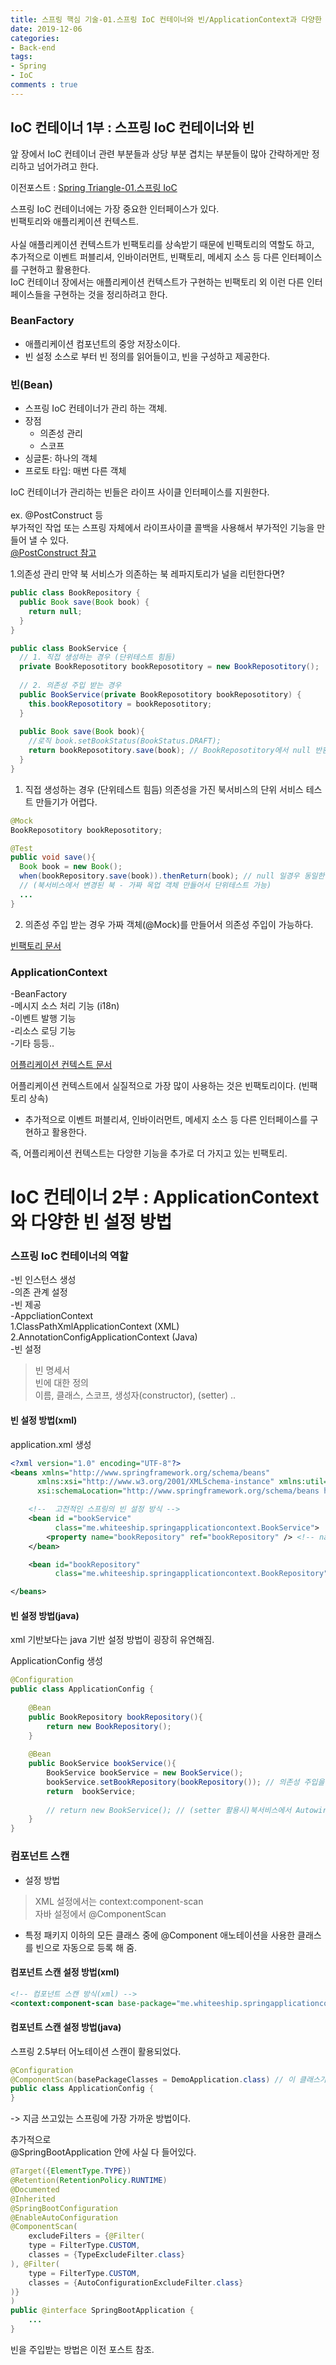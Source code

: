 ```yaml
---
title: 스프링 핵심 기술-01.스프링 IoC 컨테이너와 빈/ApplicationContext과 다양한 빈 설정 방법
date: 2019-12-06
categories:
- Back-end
tags:
- Spring 
- IoC
comments : true
---
```



## IoC 컨테이너 1부 : 스프링 IoC 컨테이너와 빈

앞 장에서 IoC 컨테이너 관련 부분들과 상당 부분 겹치는 부분들이 많아 간략하게만 정리하고 넘어가려고 한다.        

이전포스트 : [Spring Triangle-01.스프링 IoC](https://jaeuk2274.github.io/back-end/2019/12/05/Spring-Triangle-01.%EC%8A%A4%ED%94%84%EB%A7%81-IoC/)      

스프링 IoC 컨테이너에는 가장 중요한 인터페이스가 있다.<br>
빈팩토리와 애플리케이션 컨텍스트.<br>     
사실 애플리케이션 컨텍스트가 빈팩토리를 상속받기 때문에 빈팩토리의 역할도 하고,<br>
추가적으로 이벤트 퍼블리셔, 인바이러먼트, 빈팩토리, 메세지 소스 등 다른 인터페이스를 구현하고 활용한다.<br>
IoC 컨테이너 장에서는 애플리케이션 컨텍스트가 구현하는 빈팩토리 외 이런 다른 인터페이스들을 구현하는 것을 정리하려고 한다.<br>

### BeanFactory
- 애플리케이션 컴포넌트의 중앙 저장소이다.
- 빈 설정 소스로 부터 빈 정의를 읽어들이고, 빈을 구성하고 제공한다.


### 빈(Bean)
- 스프링 IoC 컨테이너가 관리 하는 객체.      
- 장점    
  - 의존성 관리     
  - 스코프    
- 싱글톤: 하나의 객체    
- 프로토 타입: 매번 다른 객체    


IoC 컨테이너가 관리하는 빈들은 라이프 사이클 인터페이스를 지원한다.<br>  
ex. @PostConstruct 등   
부가적인 작업 또는 스프링 자체에서 라이프사이클 콜백을 사용해서 부가적인 기능을 만들어 낼 수 있다.          
[@PostConstruct 참고](https://zorba91.tistory.com/223)      

1.의존성 관리
만약 북 서비스가 의존하는 북 레파지토리가 널을 리턴한다면?
```java
public class BookRepository {
  public Book save(Book book) {
    return null;
  }
}
```


```java
public class BookService {
  // 1. 직접 생성하는 경우 (단위테스트 힘듬)
  private BookReposotitory bookReposotitory = new BookReposotitory(); 
  
  // 2. 의존성 주입 받는 경우
  public BookService(private BookReposotitory bookReposotitory) {
    this.bookReposotitory = bookReposotitory;
  }
  
  public Book save(Book book){
    //로직 book.setBookStatus(BookStatus.DRAFT);
    return bookReposotitory.save(book); // BookReposotitory에서 null 반환해서 무조건 null 반환한다.
  }
}
```

1. 직접 생성하는 경우 (단위테스트 힘듬)
의존성을 가진 북서비스의 단위 서비스 테스트 만들기가 어렵다.

```java
@Mock
BookReposotitory bookReposotitory;

@Test
public void save(){
  Book book = new Book();
  when(bookRepository.save(book)).thenReturn(book); // null 일경우 동일한 book 인스턴스 return 
  // (북서비스에서 변경된 북 - 가짜 목업 객체 만들어서 단위테스트 가능)
  ...
}
```

2. 의존성 주입 받는 경우
가짜 객체(@Mock)를 만들어서 의존성 주입이 가능하다.

[빈팩토리 문서](https://docs.spring.io/spring-framework/docs/5.0.8.RELEASE/javadoc-api/org/springframework/beans/factory/BeanFactory.html)

### ApplicationContext
-BeanFactory        
-메시지 소스 처리 기능 (i18n)         
-이벤트 발행 기능         
-리소스 로딩 기능        
-기타 등등..             

[어플리케이션 컨텍스트 문서](https://docs.spring.io/spring-framework/docs/5.0.8.RELEASE/javadoc-api/org/springframework/context/ApplicationContext.html)             

어플리케이션 컨텍스트에서 실질적으로 가장 많이 사용하는 것은 빈팩토리이다. (빈팩토리 상속)               
 + 추가적으로 이벤트 퍼블리셔, 인바이러먼트, 메세지 소스 등 다른 인터페이스를 구현하고 활용한다.     

즉, 어플리케이션 컨텍스트는 다앙햔 기능을 추가로 더 가지고 있는 빈팩토리.          


# IoC 컨테이너 2부 : ApplicationContext와 다양한 빈 설정 방법    

### 스프링 IoC 컨테이너의 역할
-빈 인스턴스 생성        
-의존 관계 설정      
-빈 제공        
-AppcliationContext      
   1.ClassPathXmlApplicationContext (XML)       
   2.AnnotationConfigApplicationContext (Java)       
-빈 설정         
>빈 명세서            
빈에 대한 정의                  
>이름, 클래스, 스코프, 생성자(constructor), (setter) ..    


#### 빈 설정 방법(xml)
application.xml 생성
```xml
<?xml version="1.0" encoding="UTF-8"?>
<beans xmlns="http://www.springframework.org/schema/beans"
      xmlns:xsi="http://www.w3.org/2001/XMLSchema-instance" xmlns:util="http://www.springframework.org/schema/util"
      xsi:schemaLocation="http://www.springframework.org/schema/beans http://www.springframework.org/schema/beans/spring-beans.xsd http://www.springframework.org/schema/util https://www.springframework.org/schema/util/spring-util.xsd">

    <!--  고전적인 스프링의 빈 설정 방식 -->
    <bean id ="bookService"
          class="me.whiteeship.springapplicationcontext.BookService">
        <property name="bookRepository" ref="bookRepository" /> <!-- name -> setter , ref -> bean id -->
    </bean>

    <bean id="bookRepository"
          class="me.whiteeship.springapplicationcontext.BookRepository"/>

</beans>
```     
         

#### 빈 설정 방법(java)
xml 기반보다는 java 기반 설정 방법이 굉장히 유연해짐.

ApplicationConfig 생성
```java
@Configuration
public class ApplicationConfig {
    
    @Bean
    public BookRepository bookRepository(){
        return new BookRepository();
    }
    
    @Bean
    public BookService bookService(){
        BookService bookService = new BookService();
        bookService.setBookRepository(bookRepository()); // 의존성 주입을 직접 해 줄수 있다. 유연해짐
        return  bookService;
        
        // return new BookService(); // (setter 활용시)북서비스에서 Autowired 로 주입받는다면 내가 직접 의존성 주입하지 않아도 잘 동작한다.
    }
}
```


         
 
### 컴포넌트 스캔
- 설정 방법      
>XML 설정에서는 context:component-scan             
자바 설정에서 @ComponentScan    
- 특정 패키지 이하의 모든 클래스 중에 @Component 애노테이션을 사용한 클래스를 빈으로 자동으로 등록 해 줌.          
   
         

#### 컴포넌트 스캔 설정 방법(xml)
```xml
<!-- 컴포넌트 스캔 방식(xml) -->
<context:component-scan base-package="me.whiteeship.springapplicationcontext"/>
```

#### 컴포넌트 스캔 설정 방법(java)
스프링 2.5부터 어노테이션 스캔이 활용되었다.       

```java
@Configuration
@ComponentScan(basePackageClasses = DemoApplication.class) // 이 클래스가 위치한 곳부터 컴포넌트 스캐닝 시작
public class ApplicationConfig { 
}
```
-> 지금 쓰고있는 스프링에 가장 가까운 방법이다.

추가적으로       
@SpringBootApplication 안에 사실 다 들어있다.      

```java
@Target({ElementType.TYPE})
@Retention(RetentionPolicy.RUNTIME)
@Documented
@Inherited
@SpringBootConfiguration
@EnableAutoConfiguration
@ComponentScan(
    excludeFilters = {@Filter(
    type = FilterType.CUSTOM,
    classes = {TypeExcludeFilter.class}
), @Filter(
    type = FilterType.CUSTOM,
    classes = {AutoConfigurationExcludeFilter.class}
)}
)
public @interface SpringBootApplication {
    ...
}
```


빈을 주입받는 방법은 이전 포스트 참조.

